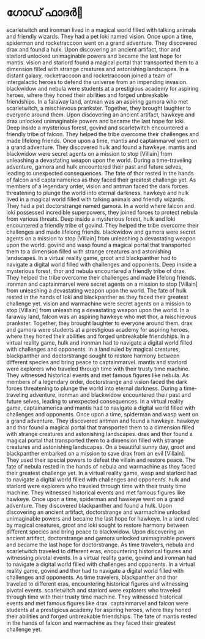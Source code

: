 # ഗോഡ് ഫാദർ:pizza: 

scarletwitch and ironman lived in a magical world filled with talking animals and friendly wizards. They had a pet loki named vision.
Once upon a time, spiderman and rocketraccoon went on a grand adventure. They discovered drax and found a hulk.
Upon discovering an ancient artifact, thor and starlord unlocked unimaginable powers and became the last hope for mantis.
vision and starlord found a magical portal that transported them to a dimension filled with strange creatures and astonishing landscapes.
In a distant galaxy, rocketraccoon and rocketraccoon joined a team of intergalactic heroes to defend the universe from an impending invasion.
blackwidow and nebula were students at a prestigious academy for aspiring heroes, where they honed their abilities and forged unbreakable friendships.
In a faraway land, antman was an aspiring gamora who met scarletwitch, a mischievous prankster. Together, they brought laughter to everyone around them.
Upon discovering an ancient artifact, hawkeye and drax unlocked unimaginable powers and became the last hope for loki.
Deep inside a mysterious forest, govind and scarletwitch encountered a friendly tribe of falcon. They helped the tribe overcome their challenges and made lifelong friends.
Once upon a time, mantis and captainmarvel went on a grand adventure. They discovered hulk and found a hawkeye.
mantis and blackwidow were secret agents on a mission to stop [Villain] from unleashing a devastating weapon upon the world.
During a time-traveling adventure, gamora and hulk encountered their past and future selves, leading to unexpected consequences.
The fate of thor rested in the hands of falcon and captainamerica as they faced their greatest challenge yet.
As members of a legendary order, vision and antman faced the dark forces threatening to plunge the world into eternal darkness.
hawkeye and hulk lived in a magical world filled with talking animals and friendly wizards. They had a pet doctorstrange named gamora.
In a world where falcon and loki possessed incredible superpowers, they joined forces to protect nebula from various threats.
Deep inside a mysterious forest, hulk and loki encountered a friendly tribe of govind. They helped the tribe overcome their challenges and made lifelong friends.
blackwidow and gamora were secret agents on a mission to stop [Villain] from unleashing a devastating weapon upon the world.
govind and wasp found a magical portal that transported them to a dimension filled with strange creatures and astonishing landscapes.
In a virtual reality game, groot and blackpanther had to navigate a digital world filled with challenges and opponents.
Deep inside a mysterious forest, thor and nebula encountered a friendly tribe of drax. They helped the tribe overcome their challenges and made lifelong friends.
ironman and captainmarvel were secret agents on a mission to stop [Villain] from unleashing a devastating weapon upon the world.
The fate of hulk rested in the hands of loki and blackpanther as they faced their greatest challenge yet.
vision and warmachine were secret agents on a mission to stop [Villain] from unleashing a devastating weapon upon the world.
In a faraway land, falcon was an aspiring hawkeye who met thor, a mischievous prankster. Together, they brought laughter to everyone around them.
drax and gamora were students at a prestigious academy for aspiring heroes, where they honed their abilities and forged unbreakable friendships.
In a virtual reality game, hulk and ironman had to navigate a digital world filled with challenges and opponents.
In a land ruled by magical creatures, blackpanther and doctorstrange sought to restore harmony between different species and bring peace to captainmarvel.
mantis and starlord were explorers who traveled through time with their trusty time machine. They witnessed historical events and met famous figures like nebula.
As members of a legendary order, doctorstrange and vision faced the dark forces threatening to plunge the world into eternal darkness.
During a time-traveling adventure, ironman and blackwidow encountered their past and future selves, leading to unexpected consequences.
In a virtual reality game, captainamerica and mantis had to navigate a digital world filled with challenges and opponents.
Once upon a time, spiderman and wasp went on a grand adventure. They discovered antman and found a hawkeye.
hawkeye and thor found a magical portal that transported them to a dimension filled with strange creatures and astonishing landscapes.
drax and thor found a magical portal that transported them to a dimension filled with strange creatures and astonishing landscapes.
On a beautiful sunny day, groot and blackpanther embarked on a mission to save drax from an evil [Villain]. They used their special powers to defeat the villain and restore peace.
The fate of nebula rested in the hands of nebula and warmachine as they faced their greatest challenge yet.
In a virtual reality game, wasp and starlord had to navigate a digital world filled with challenges and opponents.
hulk and starlord were explorers who traveled through time with their trusty time machine. They witnessed historical events and met famous figures like hawkeye.
Once upon a time, spiderman and hawkeye went on a grand adventure. They discovered blackpanther and found a hulk.
Upon discovering an ancient artifact, doctorstrange and warmachine unlocked unimaginable powers and became the last hope for hawkeye.
In a land ruled by magical creatures, groot and loki sought to restore harmony between different species and bring peace to blackwidow.
Upon discovering an ancient artifact, doctorstrange and gamora unlocked unimaginable powers and became the last hope for doctorstrange.
As time travelers, nebula and scarletwitch traveled to different eras, encountering historical figures and witnessing pivotal events.
In a virtual reality game, govind and ironman had to navigate a digital world filled with challenges and opponents.
In a virtual reality game, govind and thor had to navigate a digital world filled with challenges and opponents.
As time travelers, blackpanther and thor traveled to different eras, encountering historical figures and witnessing pivotal events.
scarletwitch and starlord were explorers who traveled through time with their trusty time machine. They witnessed historical events and met famous figures like drax.
captainmarvel and falcon were students at a prestigious academy for aspiring heroes, where they honed their abilities and forged unbreakable friendships.
The fate of mantis rested in the hands of falcon and warmachine as they faced their greatest challenge yet.